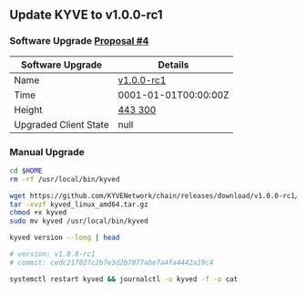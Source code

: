## Update KYVE to v1.0.0-rc1
### Software Upgrade [Proposal #4]([https://defund.explorers.guru/proposal/4](https://kyve.explorers.guru/proposal/1))

|Software Upgrade | Details|
|-----------------|--------|
|Name | [v1.0.0-rc1](https://github.com/KYVENetwork/chain/releases/tag/v1.0.0-rc1) |
|Time | 0001-01-01T00:00:00Z |
|Height | [443 300](https://kyve.explorers.guru/block/443300) |
|Upgraded Client State | null |

### Manual Upgrade
```bash
cd $HOME
rm -rf /usr/local/bin/kyved

wget https://github.com/KYVENetwork/chain/releases/download/v1.0.0-rc1/kyved_linux_amd64.tar.gz
tar -xvzf kyved_linux_amd64.tar.gz
chmod +x kyved
sudo mv kyved /usr/local/bin/kyved

kyved version --long | head

# version: v1.0.0-rc1
# commit: cedc217027c2b7e3d2b7077abe7a4fa4442a19c4

systemctl restart kyved && journalctl -u kyved -f -o cat
```
